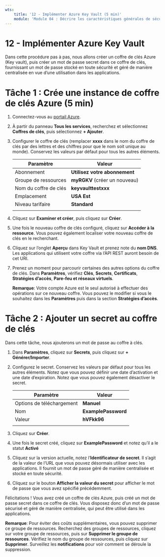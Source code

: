 ```yaml
---
wts:
    title: '12 - Implémenter Azure Key Vault (5 min)'
    module: 'Module 04 : Décrire les caractéristiques générales de sécurité et de sécurité réseau'
---
```

# 12 - Implémenter Azure Key Vault

Dans cette procédure pas à pas, nous allons créer un coffre de clés Azure (Key vault), puis créer un mot de passe secret dans ce coffre de clés, fournissant un mot de passe stocké en toute sécurité et géré de manière centralisée en vue d’une utilisation dans les applications.

# Tâche 1 : Crée une instance de coffre de clés Azure (5 min)

1. Connectez-vous au [portail Azure](https://portal.azure.com).

2. À partir du panneau **Tous les services**, recherchez et sélectionnez **Coffres de clés**, puis sélectionnez **+ Ajouter**.

3. Configurer le coffre de clés (remplacer **xxxx** dans le nom du coffre de clés par des lettres et des chiffres pour que le nom soit unique au monde). Conservez les valeurs par défaut pour tous les autres éléments.

    | Paramètre | Valeur | 
    | --- | --- |
    | Abonnement | **Utilisez votre abonnement** |
    | Groupe de ressources | **myRGKV** (créer un nouveau) |
    | Nom du coffre de clés | **keyvaulttestxxx** |
    | Emplacement | **USA Est** |
    | Niveau tarifaire | **Standard** |
    | | |

4. Cliquez sur **Examiner et créer**, puis cliquez sur **Créer**. 

5. Une fois le nouveau coffre de clés configuré, cliquez sur **Accéder à la ressource**. Vous pouvez également localiser votre nouveau coffre de clés en le recherchant. 

6. Cliquez sur l’onglet **Aperçu** dans Key Vault et prenez note du **nom DNS**. Les applications qui utilisent votre coffre via l’API REST auront besoin de cet URI.

7. Prenez un moment pour parcourir certaines des autres options du coffre de clés. Dans **Paramètres**, vérifiez **Clés**, **Secrets**, **Certificats**, **Stratégies d’accès**, **Pare-feu et réseaux virtuels**.

    **Remarque**: Votre compte Azure est le seul autorisé à effectuer des opérations sur ce nouveau coffre. Vous pouvez le modifier si vous le souhaitez dans les **Paramètres** puis dans la section **Stratégies d’accès**.

# Tâche 2 : Ajouter un secret au coffre de clés
        
Dans cette tâche, nous ajouterons un mot de passe au coffre à clés. 

1. Dans **Paramètres**, cliquez sur **Secrets**, puis cliquez sur **+ Générer/Importer**.

2. Configurez le secret. Conservez les valeurs par défaut pour tous les autres éléments. Notez que vous pouvez définir une date d’activation et une date d’expiration. Notez que vous pouvez également désactiver le secret.

    | Paramètre | Valeur | 
    | --- | --- |
    | Options de téléchargement | **Manuel** |
    | Nom | **ExamplePassword** |
    | Valeur | **hVFkk96** |
    | | |

3. Cliquez sur **Créer**.

4. Une fois le secret créé, cliquez sur **ExamplePassword** et notez qu’il a le statut **Activé**

5. Cliquez sur la version actuelle, notez l’**Identificateur de secret**. Il s’agit de la valeur de l’URL que vous pouvez désormais utiliser avec les applications. Il fournit un mot de passe géré de manière centralisée et stocké en toute sécurité.

6. Cliquez sur le bouton **Afficher la valeur du secret** pour afficher le mot de passe que vous avez spécifié précédemment.

Félicitations ! Vous avez créé un coffre de clés Azure, puis créé un mot de passe secret dans ce coffre de clés. Vous disposez donc d’un mot de passe sécurisé et géré de manière centralisée, qui peut être utilisé dans les applications.

**Remarque**: Pour éviter des coûts supplémentaires, vous pouvez supprimer ce groupe de ressources. Recherchez des groupes de ressources, cliquez sur votre groupe de ressources, puis sur **Supprimer le groupe de ressources**. Vérifiez le nom du groupe de ressources, puis cliquez sur **Supprimer**. Surveillez les **notifications** pour voir comment se déroule la suppression.
